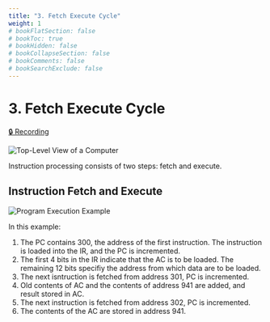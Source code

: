 ```yaml
---
title: "3. Fetch Execute Cycle"
weight: 1
# bookFlatSection: false
# bookToc: true
# bookHidden: false
# bookCollapseSection: false
# bookComments: false
# bookSearchExclude: false
---
```


# 3. Fetch Execute Cycle

[🔒 Recording](https://github.com/ryanbester/uni-resources/tree/main/arch-op/y1/tb2/3-fetch-execute-cycle)

![Top-Level View of a Computer](/img/arch-op/y1/computer-top-level.png)

Instruction processing consists of two steps: fetch and execute.

## Instruction Fetch and Execute

![Program Execution Example](/img/arch-op/y1/program-execution-example.png)

In this example: 

1. The PC contains 300, the address of the first instruction. The instruction is loaded into the IR, and the PC is incremented.
2. The first 4 bits in the IR indicate that the AC is to be loaded. The remaining 12 bits specifiy the address from which data are to be loaded.
3. The next isntruction is fetched from address 301, PC is incremented.
4. Old contents of AC and the contents of address 941 are added, and result stored in AC.
5. The next instruction is fetched from address 302, PC is incremented.
6. The contents of the AC are stored in address 941.
